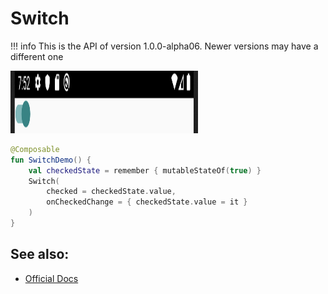 # Switch

!!! info
    This is the API of version 1.0.0-alpha06. Newer versions may have a different one
    
<p align="left">
  <img src ="../../images/material/switch/SwitchDemo.png" height=100 width=300 />
</p>


```kotlin
@Composable
fun SwitchDemo() {
    val checkedState = remember { mutableStateOf(true) }
    Switch(
        checked = checkedState.value,
        onCheckedChange = { checkedState.value = it }
    )
}
```

## See also:
* [Official Docs](https://developer.android.com/reference/kotlin/androidx/compose/material/package-summary#switch)